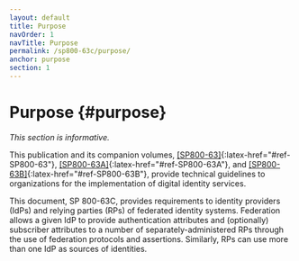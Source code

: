 ```yaml
---
layout: default
title: Purpose
navOrder: 1
navTitle: Purpose
permalink: /sp800-63c/purpose/
anchor: purpose
section: 1
---
```


# Purpose {#purpose}

_This section is informative._

This publication and its companion volumes, [[SP800-63]](../_sp800-63/sec1_purpose.md#purpose){:latex-href="#ref-SP800-63"}, [[SP800-63A]](../_sp800-63a/sec1_purpose.md#purpose){:latex-href="#ref-SP800-63A"}, and [[SP800-63B]](../_sp800-63b/sec1_purpose.md#purpose){:latex-href="#ref-SP800-63B"}, provide technical guidelines to organizations for the implementation of digital identity services.

This document, SP 800-63C, provides requirements to identity providers (IdPs) and relying parties (RPs) of federated identity systems. Federation allows a given IdP to provide authentication attributes and (optionally) subscriber attributes to a number of separately-administered RPs through the use of federation protocols and assertions. Similarly, RPs can use more than one IdP as sources of identities.
